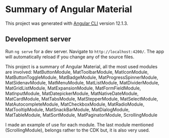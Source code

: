 # Summary of Angular Material

This project was generated with [Angular CLI](https://github.com/angular/angular-cli) version 12.1.3.

## Development server

Run `ng serve` for a dev server. Navigate to `http://localhost:4200/`. The app will automatically reload if you change any of the source files.

This project is a summary of Angular Material, all the most used modules are involved:        MatButtonModule,
  MatToolbarModule,
  MatIconModule,
  MatButtonToggleModule,
  MatBadgeModule,
  MatProgressSpinnerModule,
  MatSidenavModule,
  MatMenuModule,
  MatListModule,
  MatDividerModule,
  MatGridListModule,
  MatExpansionModule,
  MatFormFieldModule,
  MatInputModule,
  MatDatepickerModule,
  MatNativeDateModule,
  MatCardModule,
  MatTabsModule,
  MatStepperModule,
  MatSelectModule,
  MatAutocompleteModule,
  MatCheckboxModule,
  MatRadioModule,
  MatTooltipModule,
  MatSnackBarModule,
  MatDialogModule,
  MatTableModule,
  MatSortModule,
  MatPaginatorModule,
  ScrollingModule

I made an example of use for each module. The last module mentioned (ScrollingModule), belongs rather to the CDK but, it is also very used.
